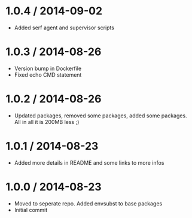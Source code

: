 
1.0.4 / 2014-09-02
==================

 * Added serf agent and supervisor scripts

1.0.3 / 2014-08-26
==================

 * Version bump in Dockerfile
 * Fixed echo CMD statement

1.0.2 / 2014-08-26
==================

 * Updated packages, removed some packages, added some packages. All in all it is 200MB less ;)

1.0.1 / 2014-08-23
==================

 * Added more details in README and some links to more infos

1.0.0 / 2014-08-23
==================

 * Moved to seperate repo. Added envsubst to base packages
 * Initial commit
